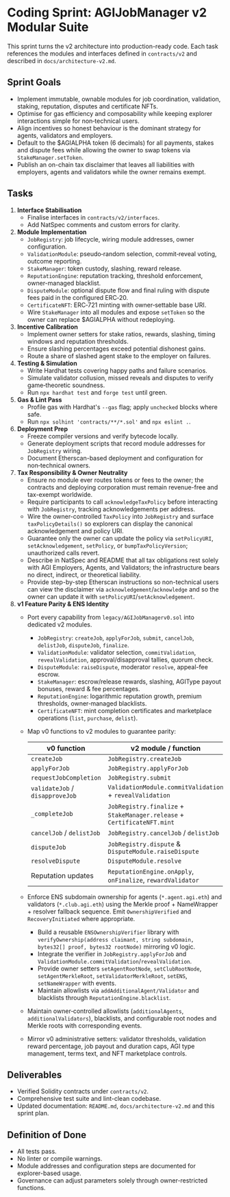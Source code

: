 # Coding Sprint: AGIJobManager v2 Modular Suite

This sprint turns the v2 architecture into production-ready code. Each task references the modules and interfaces defined in `contracts/v2` and described in `docs/architecture-v2.md`.

## Sprint Goals
- Implement immutable, ownable modules for job coordination, validation, staking, reputation, disputes and certificate NFTs.
- Optimise for gas efficiency and composability while keeping explorer interactions simple for non‑technical users.
- Align incentives so honest behaviour is the dominant strategy for agents, validators and employers.
- Default to the $AGIALPHA token (6 decimals) for all payments, stakes and dispute fees while allowing the owner to swap tokens via `StakeManager.setToken`.
- Publish an on-chain tax disclaimer that leaves all liabilities with employers, agents and validators while the owner remains exempt.

## Tasks
1. **Interface Stabilisation**
   - Finalise interfaces in `contracts/v2/interfaces`.
   - Add NatSpec comments and custom errors for clarity.
2. **Module Implementation**
   - `JobRegistry`: job lifecycle, wiring module addresses, owner configuration.
   - `ValidationModule`: pseudo‑random selection, commit‑reveal voting, outcome reporting.
   - `StakeManager`: token custody, slashing, reward release.
   - `ReputationEngine`: reputation tracking, threshold enforcement, owner-managed blacklist.
   - `DisputeModule`: optional dispute flow and final ruling with dispute fees paid in the configured ERC‑20.
   - `CertificateNFT`: ERC‑721 minting with owner‑settable base URI.
   - Wire `StakeManager` into all modules and expose `setToken` so the owner can replace $AGIALPHA without redeploying.
3. **Incentive Calibration**
   - Implement owner setters for stake ratios, rewards, slashing, timing windows and reputation thresholds.
   - Ensure slashing percentages exceed potential dishonest gains.
   - Route a share of slashed agent stake to the employer on failures.
4. **Testing & Simulation**
   - Write Hardhat tests covering happy paths and failure scenarios.
   - Simulate validator collusion, missed reveals and disputes to verify game‑theoretic soundness.
   - Run `npx hardhat test` and `forge test` until green.
5. **Gas & Lint Pass**
   - Profile gas with Hardhat's `--gas` flag; apply `unchecked` blocks where safe.
   - Run `npx solhint 'contracts/**/*.sol'` and `npx eslint .`.
6. **Deployment Prep**
   - Freeze compiler versions and verify bytecode locally.
   - Generate deployment scripts that record module addresses for `JobRegistry` wiring.
   - Document Etherscan-based deployment and configuration for non‑technical owners.
7. **Tax Responsibility & Owner Neutrality**
   - Ensure no module ever routes tokens or fees to the owner; the contracts and deploying corporation must remain revenue-free and tax-exempt worldwide.
   - Require participants to call `acknowledgeTaxPolicy` before interacting with `JobRegistry`, tracking acknowledgements per address.
   - Wire the owner-controlled `TaxPolicy` into `JobRegistry` and surface `taxPolicyDetails()` so explorers can display the canonical acknowledgement and policy URI.
   - Guarantee only the owner can update the policy via `setPolicyURI`, `setAcknowledgement`, `setPolicy`, or `bumpTaxPolicyVersion`; unauthorized calls revert.
   - Describe in NatSpec and README that all tax obligations rest solely with AGI Employers, Agents, and Validators; the infrastructure bears no direct, indirect, or theoretical liability.
   - Provide step-by-step Etherscan instructions so non-technical users can view the disclaimer via `acknowledgement`/`acknowledge` and so the owner can update it with `setPolicyURI`/`setAcknowledgement`.
8. **v1 Feature Parity & ENS Identity**
   - Port every capability from `legacy/AGIJobManagerv0.sol` into dedicated v2 modules.
       - `JobRegistry`: `createJob`, `applyForJob`, `submit`, `cancelJob`, `delistJob`, `disputeJob`, `finalize`.
       - `ValidationModule`: validator selection, `commitValidation`, `revealValidation`, approval/disapproval tallies, quorum check.
       - `DisputeModule`: `raiseDispute`, moderator `resolve`, appeal-fee escrow.
       - `StakeManager`: escrow/release rewards, slashing, AGIType payout bonuses, reward & fee percentages.
       - `ReputationEngine`: logarithmic reputation growth, premium thresholds, owner‑managed blacklists.
       - `CertificateNFT`: mint completion certificates and marketplace operations (`list`, `purchase`, `delist`).
   - Map v0 functions to v2 modules to guarantee parity:

       | v0 function | v2 module / function |
       |-------------|---------------------|
       | `createJob` | `JobRegistry.createJob` |
       | `applyForJob` | `JobRegistry.applyForJob` |
       | `requestJobCompletion` | `JobRegistry.submit` |
       | `validateJob` / `disapproveJob` | `ValidationModule.commitValidation` + `revealValidation` |
       | `_completeJob` | `JobRegistry.finalize` + `StakeManager.release` + `CertificateNFT.mint` |
       | `cancelJob` / `delistJob` | `JobRegistry.cancelJob` / `delistJob` |
       | `disputeJob` | `JobRegistry.dispute` & `DisputeModule.raiseDispute` |
       | `resolveDispute` | `DisputeModule.resolve` |
       | Reputation updates | `ReputationEngine.onApply`, `onFinalize`, `rewardValidator` |

   - Enforce ENS subdomain ownership for agents (`*.agent.agi.eth`) and validators (`*.club.agi.eth`) using the Merkle proof + NameWrapper + resolver fallback sequence. Emit `OwnershipVerified` and `RecoveryInitiated` where appropriate.
       - Build a reusable `ENSOwnershipVerifier` library with `verifyOwnership(address claimant, string subdomain, bytes32[] proof, bytes32 rootNode)` mirroring v0 logic.
       - Integrate the verifier in `JobRegistry.applyForJob` and `ValidationModule.commitValidation`/`revealValidation`.
       - Provide owner setters `setAgentRootNode`, `setClubRootNode`, `setAgentMerkleRoot`, `setValidatorMerkleRoot`, `setENS`, `setNameWrapper` with events.
       - Maintain allowlists via `addAdditionalAgent/Validator` and blacklists through `ReputationEngine.blacklist`.
   - Maintain owner‑controlled allowlists (`additionalAgents`, `additionalValidators`), blacklists, and configurable root nodes and Merkle roots with corresponding events.
   - Mirror v0 administrative setters: validator thresholds, validation reward percentage, job payout and duration caps, AGI type management, terms text, and NFT marketplace controls.

## Deliverables
- Verified Solidity contracts under `contracts/v2`.
- Comprehensive test suite and lint-clean codebase.
- Updated documentation: `README.md`, `docs/architecture-v2.md` and this sprint plan.

## Definition of Done
- All tests pass.
- No linter or compile warnings.
- Module addresses and configuration steps are documented for explorer-based usage.
- Governance can adjust parameters solely through owner-restricted functions.
